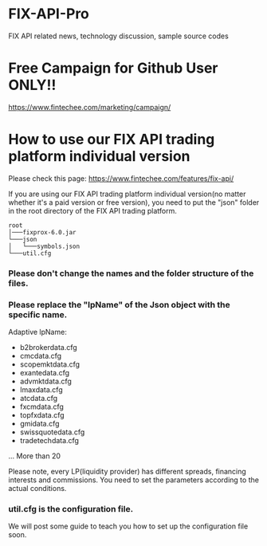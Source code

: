 # FIX-API-Pro
FIX API related news, technology discussion, sample source codes

# Free Campaign for Github User ONLY!!

https://www.fintechee.com/marketing/campaign/

# How to use our FIX API trading platform individual version
Please check this page:
https://www.fintechee.com/features/fix-api/

If you are using our FIX API trading platform individual version(no matter whether it's a paid version or free version), you need to put the "json" folder in the root directory of the FIX API trading platform.

```
root
│───fixprox-6.0.jar
└───json
│   └───symbols.json
└───util.cfg
```

### Please don't change the names and the folder structure of the files.

### Please replace the "lpName" of the Json object with the specific name.

Adaptive lpName:

* b2brokerdata.cfg
* cmcdata.cfg
* scopemktdata.cfg
* exantedata.cfg
* advmktdata.cfg
* lmaxdata.cfg
* atcdata.cfg
* fxcmdata.cfg
* topfxdata.cfg
* gmidata.cfg
* swissquotedata.cfg
* tradetechdata.cfg

... More than 20

Please note, every LP(liquidity provider) has different spreads, financing interests and commissions. You need to set the parameters according to the actual conditions.

### util.cfg is the configuration file.

We will post some guide to teach you how to set up the configuration file soon.
